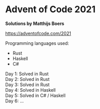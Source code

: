 # Advent of Code 2021
**Solutions by Matthijs Boers**

https://adventofcode.com/2021

Programming languages used:
- Rust
- Haskell
- C#

Day 1: Solved in Rust \
Day 2: Solved in Rust \
Day 3: Solved in Rust \
Day 4: Solved in Haskell \
Day 5: Solved in C# / Haskell \
Day 6: ...